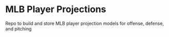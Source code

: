 # MLB Player Projections
 Repo to build and store MLB player projection models for offense, defense, and pitching
